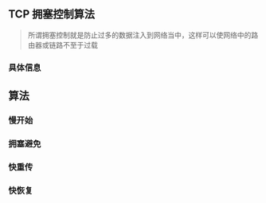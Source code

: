 ## TCP 拥塞控制算法

> 所谓拥塞控制就是防止过多的数据注入到网络当中，这样可以使网络中的路由器或链路不至于过载

### 具体信息


## 算法

### 慢开始

### 拥塞避免

### 快重传

### 快恢复

